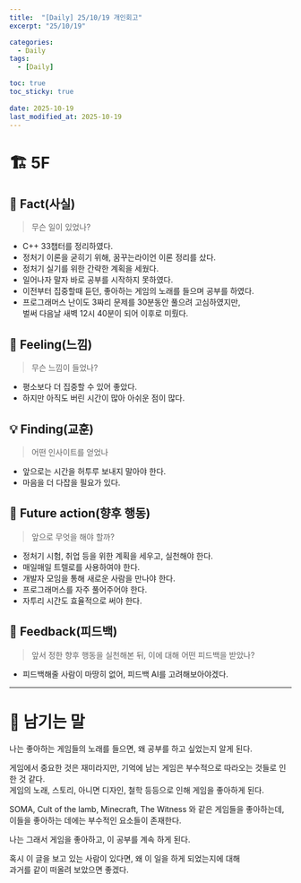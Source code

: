 ```yaml
---
title:  "[Daily] 25/10/19 개인회고"
excerpt: "25/10/19"

categories:
  - Daily
tags:
  - [Daily]

toc: true
toc_sticky: true
 
date: 2025-10-19
last_modified_at: 2025-10-19
---
```


# 🏗️ 5F
## 🧩 Fact(사실)
> 무슨 일이 있었나?

- C++ 33챕터를 정리하였다.
- 정처기 이론을 굳히기 위해, 꿈꾸는라이언 이론 정리를 샀다.
- 정처기 실기를 위한 간략한 계획을 세웠다.
- 일어나자 말자 바로 공부를 시작하지 못하였다.
- 이전부터 집중할때 듣던, 좋아하는 게임의 노래를 들으며 공부를 하였다.
- 프로그래머스 난이도 3짜리 문제를 30분동안 풀으려 고심하였지만,  
벌써 다음날 새벽 12시 40분이 되어 이후로 미뤘다.

## 💭 Feeling(느낌)
> 무슨 느낌이 들었나?

- 평소보다 더 집중할 수 있어 좋았다.
- 하지만 아직도 버린 시간이 많아 아쉬운 점이 많다.

## 💡 Finding(교훈)
> 어떤 인사이트를 얻었나

- 앞으로는 시간을 허투루 보내지 말아야 한다.
- 마음을 더 다잡을 필요가 있다.

## 🎯 Future action(향후 행동)
> 앞으로 무엇을 해야 할까?

- 정처기 시험, 취업 등을 위한 계획을 세우고, 실천해야 한다.
- 매일매일 트렐로를 사용하여야 한다.
- 개발자 모임을 통해 새로운 사람을 만나야 한다.
- 프로그래머스를 자주 풀어주어야 한다.
- 자투리 시간도 효율적으로 써야 한다.

## 🔁 Feedback(피드백)
> 앞서 정한 향후 행동을 실천해본 뒤, 이에 대해 어떤 피드백을 받았나?

- 피드백해줄 사람이 마땅히 없어, 피드백 AI를 고려해보아야겠다.

---

# 🌙 남기는 말

나는 좋아하는 게임들의 노래를 들으면, 왜 공부를 하고 싶었는지 알게 된다.

게임에서 중요한 것은 재미라지만, 기억에 남는 게임은 부수적으로 따라오는 것들로 인한 것 같다.  
게임의 노래, 스토리, 아니면 디자인, 철학 등등으로 인해 게임을 좋아하게 된다.

SOMA, Cult of the lamb, Minecraft, The Witness 와 같은 게임들을 좋아하는데,  
이들을 좋아하는 데에는 부수적인 요소들이 존재한다.

나는 그래서 게임을 좋아하고, 이 공부를 계속 하게 된다.

혹시 이 글을 보고 있는 사람이 있다면, 왜 이 일을 하게 되었는지에 대해  
과거를 같이 떠올려 보았으면 좋겠다.